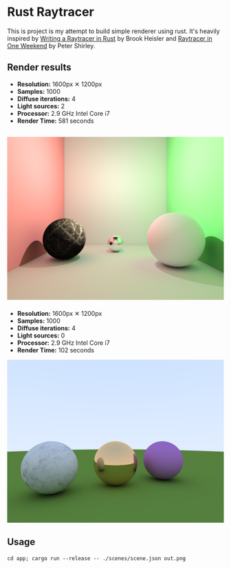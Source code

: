 # Rust Raytracer

This is project is my attempt to build simple renderer using rust. 
It's heavily inspired by 
[Writing a Raytracer in Rust](https://bheisler.github.io/post/writing-raytracer-in-rust-part-1/) by Brook Heisler and  [Raytracer in One Weekend](https://www.amazon.co.uk/Ray-Tracing-Weekend-Minibooks-Book-ebook/dp/B01B5AODD8) by Peter Shirley.

## Render results

* **Resolution:** 1600px ✕ 1200px
* **Samples:** 1000
* **Diffuse iterations:** 4
* **Light sources:** 2
* **Processor:** 2.9 GHz Intel Core i7
* **Render Time:** 581 seconds

![Render result](https://raw.githubusercontent.com/mightykho/raytracer/master/app/out.png)
----

* **Resolution:** 1600px ✕ 1200px
* **Samples:** 1000
* **Diffuse iterations:** 4
* **Light sources:** 0
* **Processor:** 2.9 GHz Intel Core i7
* **Render Time:** 102 seconds

![Render result](https://raw.githubusercontent.com/mightykho/raytracer/master/app/out2.png)

## Usage

    cd app; cargo run --release -- ./scenes/scene.json out.png

